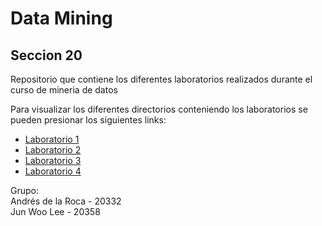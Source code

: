 # Data Mining
## Seccion 20

Repositorio que contiene los diferentes laboratorios realizados durante el curso de mineria de datos  

Para visualizar los diferentes directorios conteniendo los laboratorios se pueden presionar los siguientes links:

- [Laboratorio 1](./Lab1/)
- [Laboratorio 2](./Lab2/)
- [Laboratorio 3](./Lab3/)
- [Laboratorio 4](./Lab4/)

Grupo:  
Andrés de la Roca - 20332  
Jun Woo Lee - 20358
